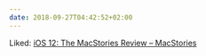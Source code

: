 ```yaml
---
date: 2018-09-27T04:42:52+02:00
---
```


Liked: [iOS 12: The MacStories Review – MacStories](https://www.macstories.net/stories/ios-12-the-macstories-review/)
